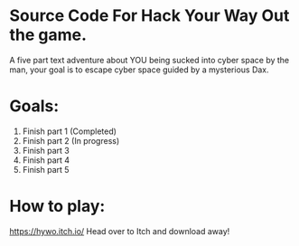 # Source Code For Hack Your Way Out the game.
A five part text adventure about YOU being sucked into cyber space by the man, your goal is to escape cyber space guided by a mysterious Dax.

# Goals:
1. Finish part 1 (Completed)
2. Finish part 2 (In progress)
3. Finish part 3
4. Finish part 4
5. Finish part 5

# How to play:
https://hywo.itch.io/
Head over to Itch and download away!

